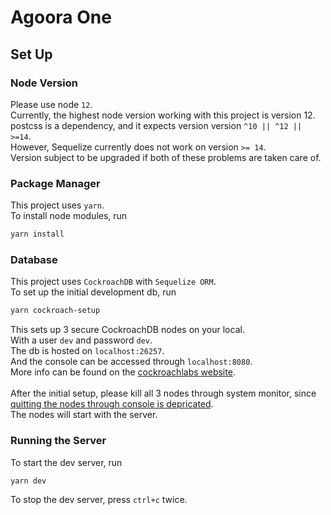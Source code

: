 # Agoora One
## Set Up
### Node Version
Please use node `12`.\
Currently, the highest node version working with this project is version 12.\
postcss is a dependency, and it expects version version `^10 || ^12 || >=14`.\
However, Sequelize currently does not work on version `>= 14`.\
Version subject to be upgraded if both of these problems are taken care of.

### Package Manager

This project uses `yarn`.\
To install node modules, run

```bash
yarn install
```

### Database

This project uses `CockroachDB` with `Sequelize ORM`.\
To set up the initial development db, run

```bash
yarn cockroach-setup
```

This sets up 3 secure CockroachDB nodes on your local.\
With a user `dev` and password `dev`.\
The db is hosted on `localhost:26257`.\
And the console can be accessed through `localhost:8080`.\
More info can be found on the 
[cockroachlabs website](https://www.cockroachlabs.com/docs/v20.2/build-a-nodejs-app-with-cockroachdb-sequelize).\
&nbsp;\
After the initial setup, please kill all 3 nodes through system monitor, since 
[quitting the nodes through console is depricated](https://www.cockroachlabs.com/docs/v20.2/cockroach-quit).\
The nodes will start with the server.

### Running the Server

To start the dev server, run

```bash
yarn dev
```

To stop the dev server, press `ctrl+c` twice.